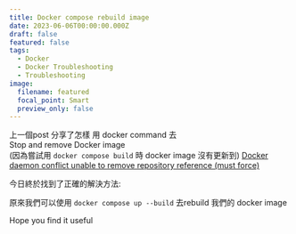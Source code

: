```yaml
---
title: Docker compose rebuild image
date: 2023-06-06T00:00:00.000Z
draft: false
featured: false
tags:
  - Docker
  - Docker Troubleshooting
  - Troubleshooting
image:
  filename: featured
  focal_point: Smart
  preview_only: false
---
```


上一個post 分享了怎樣 用 docker command 去  
Stop and remove Docker image  
(因為嘗試用 `docker compose build` 時 docker image 沒有更新到) 
[Docker daemon conflict unable to remove repository reference (must force)](https://sharechiwai.com/post/2023/2023-06-05-docker-daemon-conflict-unable-remove-repo-ref/)  

今日終於找到了正確的解決方法:

原來我們可以使用 `docker compose up --build` 去rebuild 我們的 docker image  

Hope you find it useful